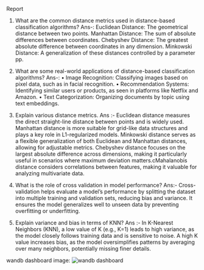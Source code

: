 Report 

1.	What are the common distance metrics used in distance-based classification algorithms? 
Ans-: 
Euclidean Distance: The geometrical distance between two points.
Manhattan Distance: The sum of absolute differences between coordinates.
Chebyshev Distance: The greatest absolute difference between coordinates in any dimension.
Minkowski Distance: A generalization of these distances controlled by a parameter pp.


2.	What are some real-world applications of distance-based classification algorithms? 
Ans-:
	•	Image Recognition: Classifying images based on pixel data, such as in facial recognition.
	•	Recommendation Systems: Identifying similar users or products, as seen in platforms like Netflix and Amazon.
	•	Text Categorization: Organizing documents by topic using text embeddings.


3.	Explain various distance metrics. 
Ans :- 
Euclidean distance measures the direct straight-line distance between points and is widely used. Manhattan distance is more suitable for grid-like data structures and plays a key role in L1-regularized models. Minkowski distance serves as a flexible generalization of both Euclidean and Manhattan distances, allowing for adjustable metrics. Chebyshev distance focuses on the largest absolute difference across dimensions, making it particularly useful in scenarios where maximum deviation matters.cMahalanobis distance considers correlations between features, making it valuable for analyzing multivariate data.
4.	What is the role of cross validation in model performance? 
Ans:-  Cross-validation helps evaluate a model’s performance by splitting the dataset into multiple training and validation sets, reducing bias and variance. It ensures the model generalizes well to unseen data by preventing overfitting or underfitting.

5.	Explain variance and bias in terms of KNN? 
Ans :-  In K-Nearest Neighbors (KNN), a low value of K (e.g., K=1) leads to high variance, as the model closely follows training data and is sensitive to noise. A high K value increases bias, as the model oversimplifies patterns by averaging over many neighbors, potentially missing finer details.

wandb dashboard image: ![wandb dashboard](images/wandb_dashboard.png)
